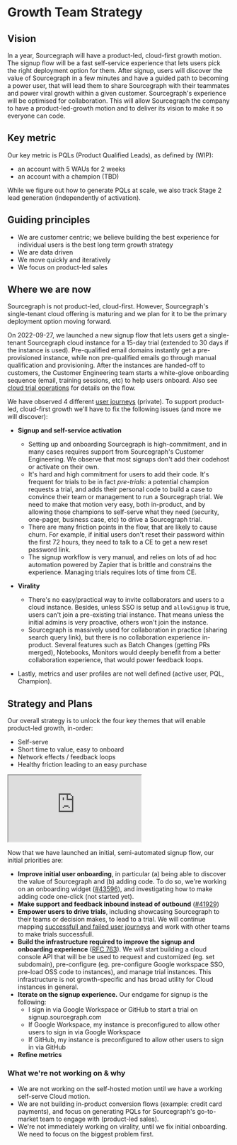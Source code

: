 # Growth Team Strategy

## Vision

In a year, Sourcegraph will have a product-led, cloud-first growth motion. The signup flow will be a fast self-service experience that lets users pick the right deployment option for them. After signup, users will discover the value of Sourcegraph in a few minutes and have a guided path to becoming a power user, that will lead them to share Sourcegraph with their teammates and power viral growth within a given customer. Sourcegraph's experience will be optimised for collaboration. This will allow Sourcegraph the company to have a product-led-growth motion and to deliver its vision to make it so everyone can code.

## Key metric

Our key metric is PQLs (Product Qualified Leads), as defined by (WIP):

- an account with 5 WAUs for 2 weeks
- an account with a champion (TBD)

While we figure out how to generate PQLs at scale, we also track Stage 2 lead generation (independently of activation).

## Guiding principles

- We are customer centric; we believe building the best experience for individual users is the best long term growth strategy
- We are data driven
- We move quickly and iteratively
- We focus on product-led sales

## Where we are now

Sourcegraph is not product-led, cloud-first. However, Sourcegraph's single-tenant cloud offering is maturing and we plan for it to be the primary deployment option moving forward.

On 2022-09-27, we launched a new signup flow that lets users get a single-tenant Sourcegraph cloud instance for a 15-day trial (extended to 30 days if the instance is used). Pre-qualified email domains instantly get a pre-provisioned instance, while non pre-qualified emails go through manual qualification and provisioning. After the instances are handed-off to customers, the Customer Engineering team starts a white-glove onboarding sequence (email, training sessions, etc) to help users onboard. Also see [cloud trial operations](./../../../departments/engineering/teams/growth/cloud-trial-operations.md) for details on the flow.

We have observed 4 different [user journeys](https://docs.google.com/document/d/1Jlt1oeOwjPC_PSPypEwnwfIkT6K2hw_Jek3J16ZiW1A/edit) (private). To support product-led, cloud-first growth we'll have to fix the following issues (and more we will discover):

- **Signup and self-service activation**

  - Setting up and onboarding Sourcegraph is high-commitment, and in many cases requires support from Sourcegraph's Customer Engineering. We observe that most signups don't add their codehost or activate on their own.
  - It's hard and high commitment for users to add their code. It's frequent for trials to be in fact _pre-trials_: a potential champion requests a trial, and adds their personal code to build a case to convince their team or management to run a Sourcegraph trial. We need to make that motion very easy, both in-product, and by allowing those champions to self-serve what they need (security, one-pager, business case, etc) to drive a Sourcegraph trial.
  - There are many friction points in the flow, that are likely to cause churn. For example, if initial users don't reset their password within the first 72 hours, they need to talk to a CE to get a new reset password link.
  - The signup workflow is very manual, and relies on lots of ad hoc automation powered by Zapier that is brittle and constrains the experience. Managing trials requires lots of time from CE.

- **Virality**
  - There's no easy/practical way to invite collaborators and users to a cloud instance. Besides, unless SSO is setup and `allowSignup` is true, users can't join a pre-existing trial instance. That means unless the initial admins is very proactive, others won't join the instance.
  - Sourcegraph is massively used for collaboration in practice (sharing search query link), but there is no collaboration experience in-product. Several features such as Batch Changes (getting PRs merged), Notebooks, Monitors would deeply benefit from a better collaboration experience, that would power feedback loops.
- Lastly, metrics and user profiles are not well defined (active user, PQL, Champion).

## Strategy and Plans

Our overall strategy is to unlock the four key themes that will enable product-led growth, in-order:

- Self-serve
- Short time to value, easy to onboard
- Network effects / feedback loops
- Healthy friction leading to an easy purchase

<iframe src="https://docs.google.com/presentation/d/e/2PACX-1vThxOgLUUK2EfBhYRoCPwfKcw8wiarmD7uaTtmQpB1_WL7oho1377pRT8Vv6l7avKtCdK4T1o9Qaqng/embed?start=false&loop=false&delayms=3000&slide=id.g1581317b2af_2_0" allow="fullscreen" title="Product Led Growth"></iframe>

Now that we have launched an initial, semi-automated signup flow, our initial priorities are:

- **Improve initial user onboarding**, in particular (a) being able to discover the value of Sourcegraph and (b) adding code. To do so, we're working on an onboarding widget ([#43596](https://github.com/sourcegraph/sourcegraph/issues/43596)), and investigating how to make adding code one-click (not started yet).
- **Make support and feedback inbound instead of outbound** ([#41929](https://github.com/sourcegraph/sourcegraph/issues/41929))
- **Empower users to drive trials**, including showcasing Sourcegraph to their teams or decision makes, to lead to a trial. We will continue mapping [successfull and failed user journeys](https://docs.google.com/document/d/1Jlt1oeOwjPC_PSPypEwnwfIkT6K2hw_Jek3J16ZiW1A/edit#heading=h.ql3419vdhzcg) and work with other teams to make trials successfull.
- **Build the infrastructure required to improve the signup and onboarding experience** ([RFC 763](https://docs.google.com/document/d/1MoDYlWBWALGDj-DJdlCvAAFpkrW0nwJL_nb0ih4uUJ0/edit#)). We will start building a cloud console API that will be be used to request and customized (eg. set subdomain), pre-configure (eg. pre-configure Google workspace SSO, pre-load OSS code to instances), and manage trial instances. This infrastructure is not growth-specific and has broad utility for Cloud instances in general.
- **Iterate on the signup experience.** Our endgame for signup is the following:
  - I sign in via Google Workspace or GitHub to start a trial on signup.sourcegraph.com
  - If Google Workspace, my instance is preconfigured to allow other users to sign in via Google Workspace
  - If GitHub, my instance is preconfigured to allow other users to sign in via GitHub
- **Refine metrics**

### What we're not working on & why

- We are not working on the self-hosted motion until we have a working self-serve Cloud motion.
- We are not building in-product conversion flows (example: credit card payments), and focus on generating PQLs for Sourcegraph's go-to-market team to engage with (product-led sales).
- We're not immediately working on virality, until we fix initial onboarding. We need to focus on the biggest problem first.
